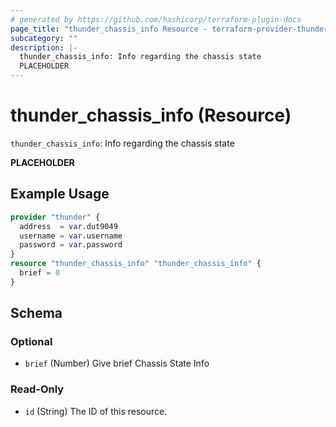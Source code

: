 ```yaml
---
# generated by https://github.com/hashicorp/terraform-plugin-docs
page_title: "thunder_chassis_info Resource - terraform-provider-thunder"
subcategory: ""
description: |-
  thunder_chassis_info: Info regarding the chassis state
  PLACEHOLDER
---
```


# thunder_chassis_info (Resource)

`thunder_chassis_info`: Info regarding the chassis state

__PLACEHOLDER__

## Example Usage

```terraform
provider "thunder" {
  address  = var.dut9049
  username = var.username
  password = var.password
}
resource "thunder_chassis_info" "thunder_chassis_info" {
  brief = 0
}
```

<!-- schema generated by tfplugindocs -->
## Schema

### Optional

- `brief` (Number) Give brief Chassis State Info

### Read-Only

- `id` (String) The ID of this resource.


